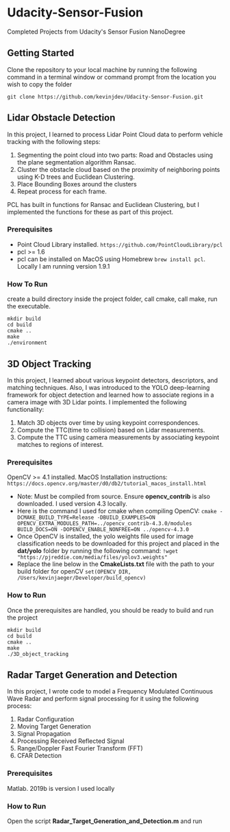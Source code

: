 # Udacity-Sensor-Fusion
Completed Projects from Udacity's Sensor Fusion NanoDegree

## Getting Started
Clone the repository to your local machine by running the following command in a terminal window or command prompt from the location you wish to copy the folder

`git clone https://github.com/kevinjdev/Udacity-Sensor-Fusion.git`

## Lidar Obstacle Detection
In this project, I learned to process Lidar Point Cloud data to perform vehicle tracking with the following steps:
1. Segmenting the point cloud into two parts: Road and Obstacles using the plane segmentation algorithm Ransac.
2. Cluster the obstacle cloud based on the proximity of neighboring points using K-D trees and Euclidean Clustering.
3. Place Bounding Boxes around the clusters
4. Repeat process for each frame.

PCL has built in functions for Ransac and Euclidean Clustering, but I implemented the functions for these as part of this project.

### Prerequisites
* Point Cloud Library installed. `https://github.com/PointCloudLibrary/pcl`
* pcl >= 1.6
* pcl can be installed on MacOS using Homebrew `brew install pcl`. Locally I am running version 1.9.1

### How To Run
create a build directory inside the project folder, call cmake, call make, run the executable.  
```
mkdir build
cd build
cmake ..
make
./environment
```
## 3D Object Tracking
In this project, I learned about various keypoint detectors, descriptors, and matching techniques. Also, I was introduced to the YOLO deep-learning framework for object detection and learned how to associate regions in a camera image with 3D Lidar points. I implemented the following functionality:
1. Match 3D objects over time by using keypoint correspondences. 
2. Compute the TTC(time to collision) based on Lidar measurements. 
3. Compute the TTC using camera measurements by associating keypoint matches to regions of interest.

### Prerequisites 
OpenCV >= 4.1 installed.
MacOS Installation instructions: `https://docs.opencv.org/master/d0/db2/tutorial_macos_install.html`

* Note: Must be compiled from source. Ensure **opencv_contrib** is also downloaded. I used version 4.3 locally.
* Here is the command I used for cmake when compiling OpenCV: 
`cmake -DCMAKE_BUILD_TYPE=Release -DBUILD_EXAMPLES=ON OPENCV_EXTRA_MODULES_PATH=../opencv_contrib-4.3.0/modules BUILD_DOCS=ON -DOPENCV_ENABLE_NONFREE=ON ../opencv-4.3.0`
* Once OpenCV is installed, the yolo weights file used for image classification needs to be downloaded for this project and placed in the **dat/yolo** folder by running the following command: `!wget "https://pjreddie.com/media/files/yolov3.weights"`
* Replace the line below in the **CmakeLists.txt** file with the path to your build folder for openCV
`set(OPENCV_DIR, /Users/kevinjaeger/Developer/build_opencv)`

### How to Run
Once the prerequisites are handled, you should be ready to build and run the project
```
mkdir build
cd build
cmake ..
make
./3D_object_tracking
```
## Radar Target Generation and Detection
In this project, I wrote code to model a Frequency Modulated Continuous Wave Radar and perform signal processing for it using the following process:
1. Radar Configuration
2. Moving Target Generation
3. Signal Propagation
4. Processing Received Reflected Signal
5. Range/Doppler Fast Fourier Transform (FFT)
6. CFAR Detection

### Prerequisites
Matlab. 2019b is version I used locally

### How to Run
Open the script **Radar_Target_Generation_and_Detection.m** and run
